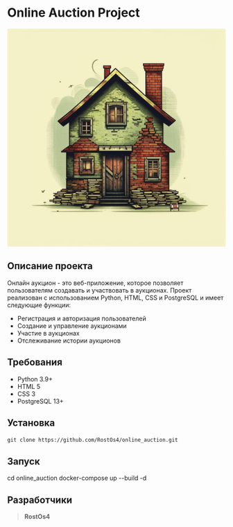 # Online Auction Project
![Логотип](./api/images/logo.png "Логотип Проекта")

## Описание проекта
Онлайн аукцион - это веб-приложение, которое позволяет пользователям создавать и участвовать в аукционах. Проект реализован с использованием Python, HTML, CSS и PostgreSQL и имеет следующие функции:
* Регистрация и авторизация пользователей
* Создание и управление аукционами
* Участие в аукционах
* Отслеживание истории аукционов

## Требования
* Python 3.9+
* HTML 5
* CSS 3
* PostgreSQL 13+

## Установка
`git clone https://github.com/RostOs4/online_auction.git`

## Запуск
cd online_auction
docker-compose up --build -d


## Разработчики
>**RostOs4**
